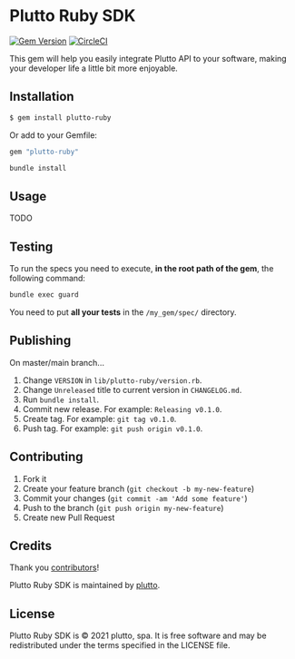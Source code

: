 # Plutto Ruby SDK

[![Gem Version](https://badge.fury.io/rb/plutto-ruby.svg)](https://badge.fury.io/rb/plutto-ruby)
[![CircleCI](https://circleci.com/gh/platanus/plutto-ruby.svg?style=shield)](https://app.circleci.com/pipelines/github/platanus/plutto-ruby)

This gem will help you easily integrate Plutto API to your software, making your developer life a little bit more enjoyable.

## Installation

```bash
$ gem install plutto-ruby
```

Or add to your Gemfile:

```ruby
gem "plutto-ruby"
```

```bash
bundle install
```

## Usage

TODO

## Testing

To run the specs you need to execute, **in the root path of the gem**, the following command:

```bash
bundle exec guard
```

You need to put **all your tests** in the `/my_gem/spec/` directory.

## Publishing

On master/main branch...

1. Change `VERSION` in `lib/plutto-ruby/version.rb`.
2. Change `Unreleased` title to current version in `CHANGELOG.md`.
3. Run `bundle install`.
4. Commit new release. For example: `Releasing v0.1.0`.
5. Create tag. For example: `git tag v0.1.0`.
6. Push tag. For example: `git push origin v0.1.0`.

## Contributing

1. Fork it
2. Create your feature branch (`git checkout -b my-new-feature`)
3. Commit your changes (`git commit -am 'Add some feature'`)
4. Push to the branch (`git push origin my-new-feature`)
5. Create new Pull Request

## Credits

Thank you [contributors](https://github.com/plutto-labs/plutto-ruby/graphs/contributors)!

Plutto Ruby SDK is maintained by [plutto](https://https://plutto.cl/).

## License

Plutto Ruby SDK is © 2021 plutto, spa. It is free software and may be redistributed under the terms specified in the LICENSE file.
